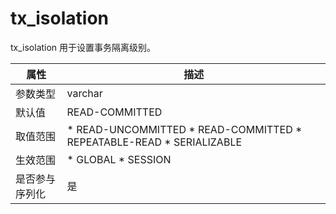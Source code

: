 tx_isolation 
=================================

tx_isolation 用于设置事务隔离级别。


| **属性**  |                                                                                                               **描述**                                                                                                               |
|---------|------------------------------------------------------------------------------------------------------------------------------------------------------------------------------------------------------------------------------------|
| 参数类型    | varchar                                                                                                                                                                                                                            |
| 默认值     | READ-COMMITTED                                                                                                                                                                                                                     |
| 取值范围    | * READ-UNCOMMITTED   * READ-COMMITTED   * REPEATABLE-READ   * SERIALIZABLE    |
| 生效范围    | * GLOBAL   * SESSION                                                                                                                            |
| 是否参与序列化 | 是                                                                                                                                                                                                                                  |



